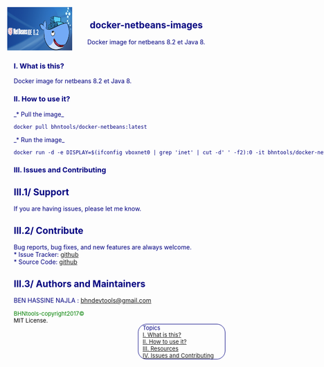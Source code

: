 <html>
<head>
  <meta charset="utf-8" />
</head>
<body>
    <header>
        <section style="color:blue;float:left;padding-right:20px;">
         <img src="image/dockerNetbeans.png" style="width:150px;height:100px;">
         </section>
        <section style="color:navy;float:left;padding-left:15px;">
        <h1>docker-netbeans-images</h1>
        <citation>
        Docker image for netbeans 8.2 et Java 8.</citation>
        </section>
    </header>
<section style="color:navy;float:left;padding-left:15px;">
<article>
<h1 id='idtitle1'>I. What is this?</h1>
<p>Docker image for netbeans 8.2 et Java 8.</p>
<h1 id='idtitle2'>II. How to use it?</h1>
<p>_* Pull the image_</p>
<code><pre>docker pull bhntools/docker-netbeans:latest</pre></code>
<p>_* Run the image_</p>
<code><pre>docker run -d -e DISPLAY=$(ifconfig vboxnet0 | grep 'inet' | cut -d' ' -f2):0 -it bhntools/docker-netbeans:latest </pre></code>

<h1 id='idtitle4'> III. Issues and Contributing</h1> 
<h2> III.1/ Support</h2>
<p>
If you are having issues, please let me know.
</p>
<h2> III.2/ Contribute</h2>
<p>Bug reports, bug fixes, and new features are always welcome.<br>
* Issue Tracker: <a href="https://github.com/NajlaBH/ProJavas/issues">github</a><br>
* Source Code: <a href="https://github.com/NajlaBH/ProJavas/pulls">github</a></p>
<h2 id='idtitleE'> III.3/ Authors and Maintainers</h2>
<p>BEN HASSINE NAJLA : <a href="MAILTO:bhndevtools@gmail.com?Subject=DockerBIum">bhndevtools@gmail.com</a></p>

<section style="font: bold;color:green;align:center;font-size:small;">
<footer>
BHNtools-copyright2017©
<br>
<span style="color:black;">MIT License.</span>
</footer>
</section>
</article>
</section>
<aside style='float:right; font:bold; color:navy; align:center; font-size:small; border: 1.5px solid; border-radius:20px; width:200px;'>
 <div style='font:bold;width:250px;padding-left:5px; padding-right:5px; margin-left:5px;'>Topics<br>
<a href=#idtitle1>I. What is this?</a>
<br>
<a href=#idtitle2>II. How to use it?</a>
<br>
<a href=#idtitle3>III. Resources</a>
<br>
<a href=#idtitle4>IV. Issues and Contributing</a>
</div>
</aside>
</body>
</html>
